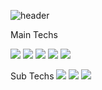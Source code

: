 ![header](https://capsule-render.vercel.app/api?type=wave&color=auto&height=300&section=header&text=hello!&fontSize=90)

Main Techs

<img src="https://img.shields.io/badge/JS-yellow?style=for-the-badge&logo=JavaScript&logoColor=white">
<img src="https://img.shields.io/badge/CSS-orange?style=for-the-badge&logo=CSS3&logoColor=white">
<img src="https://img.shields.io/badge/html5-green?style=for-the-badge&logo=html5&logoColor=white">
<img src="https://img.shields.io/badge/React-skyblue?style=for-the-badge&logo=React&logoColor=white">
<img src="https://img.shields.io/badge/Unity-black?style=for-the-badge&logo=unity&logoColor=white">

Sub Techs
<img src="https://img.shields.io/badge/Android-3DDC84?style=for-the-badge&logo=Android&logoColor=white">
<img src="https://img.shields.io/badge/C++-00599C?style=for-the-badge&logo=cplusplus&logoColor=white">
<img src="https://img.shields.io/badge/Java-D83B01?style=for-the-badge&logo=Java&logoColor=white">
